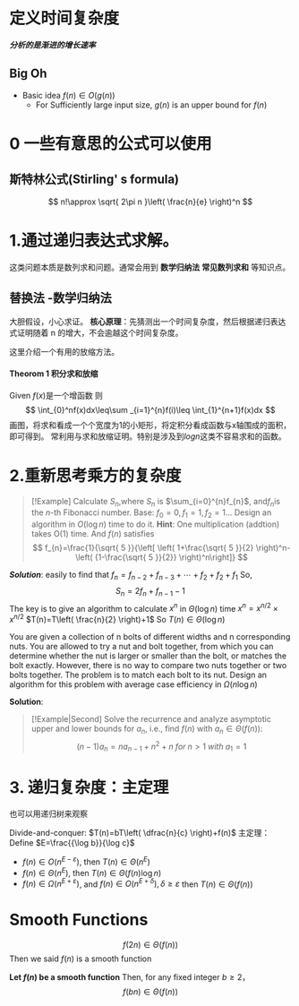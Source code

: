 # 定义时间复杂度

***分析的是渐进的增长速率***

## Big Oh
- Basic idea $f(n)\in O(g(n))$
	- For Sufficiently large input size, $g(n)$ is an upper bound for $f(n)$

# 0 一些有意思的公式可以使用

## 斯特林公式(Stirling' s formula)
$$
n!\approx \sqrt{ 2\pi n }\left( \frac{n}{e} \right)^n
$$

# 1.通过递归表达式求解。

这类问题本质是数列求和问题。通常会用到 **数学归纳法** **常见数列求和** 等知识点。

## 替换法 -数学归纳法
大胆假设，小心求证。
**核心原理**：先猜测出一个时间复杂度，然后根据递归表达式证明随着 n 的增大，不会逾越这个时间复杂度。

这里介绍一个有用的放缩方法。

#### Theorom 1 积分求和放缩
Given
$f(x)$是一个增函数
则
$$
\int_{0}^nf(x)dx\leq\sum _{i=1}^{n}f(i)\leq \int_{1}^{n+1}f(x)dx
$$
画图，将求和看成一个个宽度为1的小矩形，将定积分看成函数与x轴围成的面积，即可得到。
常利用与求和放缩证明。特别是涉及到$logn$这类不容易求和的函数。

# 2.重新思考乘方的复杂度
>[!Example] 
>Calculate $S_n$,where $S_{n}$ is $\sum_{i=0}^{n}f_{n}$, and$f_{n}$is the $n$-th Fibonacci number. Base: $f_{0}=0,f_{1}=1,f_{2}=1$... Design an algorithm in $O(\log n)$ time to do it.
>**Hint**: One multiplication (addtion) takes O(1) time. And $f(n)$ satisfies 
$$
f_{n}=\frac{1}{\sqrt{ 5 }}{\left[ \left( 1+\frac{\sqrt{ 5 }}{2} \right)^n-\left( {1-\frac{\sqrt{ 5 }}{2}} \right)^n\right]}
$$


**$Solution$**:
	easily to find that $f_{n}=f_{n-2}+f_{n-3}+\cdots+f_{2}+f_{2}+f_{1}$
	So,
	$$
	S_{n}=2f_{n}+f_{n-1}-1
	$$
	The key is to give an algorithm to calculate $x^n$ in $\Theta(\log n)$ time
	$x^n=x^{n/2}\times x^{n/2}$
	$T(n)=T\left( \frac{n}{2} \right)+1$
	So $T(n)\in \Theta(\log n)$




You are given a collection of n bolts of different widths and n corresponding nuts. You are allowed to try a nut and bolt together, from which you can determine whether the nut is larger or smaller than the bolt, or matches the bolt exactly. However, there is no way to compare two nuts together or two bolts together. The problem is to match each bolt to its nut. Design an algorithm for this problem with average case efficiency in $\Omega(n\log n)$

**Solution**:

>[!Example|Second]
>Solve the recurrence and analyze asymptotic upper and lower bounds for $a_{n}$, i.e., find $f(n)$ with $a_n\in \Theta(f(n)):$
$$
(n-1)a_{n}=na_{n-1}+n^2+n\;for \;n>1\; with\; a_{1}=1
$$
# 3. 递归复杂度：主定理
也可以用递归树来观察

Divide-and-conquer:
$T(n)=bT\left( \dfrac{n}{c} \right)+f(n)$
主定理：
Define $E=\frac{{\log b}}{\log c}$

- $f(n)\in O(n^{E-\varepsilon})$,  then $T(n)\in\Theta(n^{E})$
- $f(n)\in\Theta(n^{E})$,  then $T(n)\in\Theta(f(n)\log n)$
- $f(n)\in \Omega(n^{E+\varepsilon})$, and $f(n)\in O(n^{E+\delta}),\delta\geq \varepsilon$ then $T(n)\in \Theta(f(n))$

#  Smooth Functions
$$
f(2n)\in \Theta(f(n))
$$
Then we said $f(n)$ is a smooth function 

**Let $f(n)$ be a smooth function**
Then, for any fixed integer $b\geq 2$，
$$
f(bn)\in \Theta(f(n))
$$


